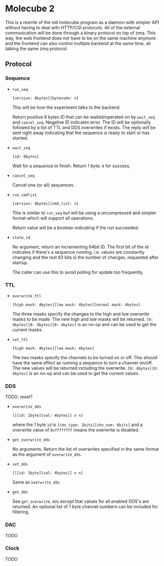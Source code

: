 # Molecube 2

This is a rewrite of the old molecube program as a daemon with simpler API
without having to deal with HTTP/CGI protocols.
All of the external communication will be done through a binary protocol on top of zmq.
This way, the web frontend does not have to be on the same machine anymore and
the frontend can also control multiple backend at the same time, all talking the same
zmq protocol.

## Protocol

### Sequence

* `run_seq`

    `[version: 8bytes][bytecode: n]`

    This will be how the experiment talks to the backend.

    Return positive 8 bytes ID that can be waited/operated on by `wait_seq` and `cancel_seq`.
    Negative ID indicates error.
    The ID will be optionally followed by a list of TTL and DDS overwrites if exists.
    The reply will be sent right away indicating that the sequence is ready to start
    or has started.

* `wait_seq`

    `[id: 8bytes]`

    Wait for a sequence to finish.
    Return 1 byte. `0` for success,

* `cancel_seq`

    Cancel one (or all) sequences.

* `run_cmdlist`

    `[version: 8bytes][cmd_list: n]`

    This is similar to `run_seq` but will be using a uncompressed and simpler format which
    will support all operations.

    Return value will be a boolean indicating if the run succeeded.

* `state_id`

    No argument, return an incrementing 64bit ID.
    The first bit of the id indicates if there's a sequence running,
    i.e. values are constantly changing and the rest 63 bits is the number of changes.
    requested after startup.

    The caller can use this to avoid polling for update too frequently.

### TTL

* `overwrite_ttl`

    `[high mask: 4bytes][low mask: 4bytes][normal mask: 4bytes]`

    The three masks specify the changes to the high and low overwrite masks to be made.
    The new high and low masks will be returned.
    `[0: 4bytes][0: 4bytes][0: 4bytes]` is an no-op and can be used to get the current masks.

* `set_ttl`

    `[high mask: 4bytes][low mask: 4bytes]`

    The two masks specify the channels to be turned on or off.
    This should have the same effect as running a sequence to turn a channel on/off.
    The new values will be returned including the overwrite.
    `[0: 4bytes][0: 4bytes]` is an no-op and can be used to get the current values.

### DDS

TODO: reset?

* `overwrite_dds`

    `[[[id: 1byte][val: 4bytes]] x n]`

    where the 1 byte `id` is `[chn_type: 2bits][chn_num: 6bits]` and a overwrite value of
    `0xffffffff` means the overwrite is disabled.

* `get_overwrite_dds`

    No arguments. Return the list of overwrites specified in the same format as
    the argument of `overwrite_dds`.

* `set_dds`

    `[[[id: 1byte][val: 4bytes]] x n]`

    Same as `overwrite_dds`

* `get_dds`

    See `get_overwrite_dds` except that values for all enabled DDS's are returned.
    An optional list of 1 byte channel numbers can be included for filtering.

### DAC

TODO

### Clock

TODO
